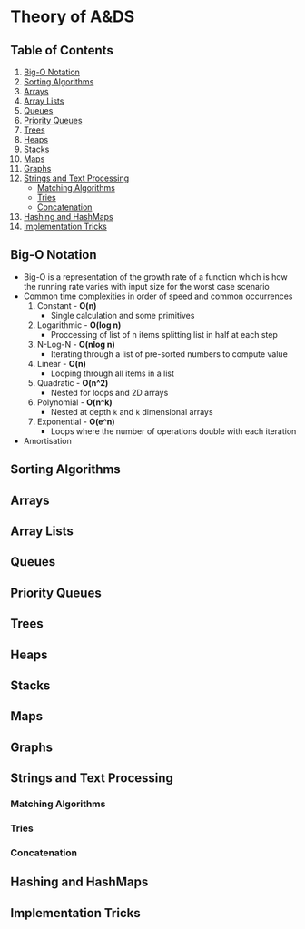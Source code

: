 # Theory of A&DS

## Table of Contents
1. [Big-O Notation](#big-o-notation)
2. [Sorting Algorithms](#sorting-algorithms)
3. [Arrays](#arrays)
4. [Array Lists](#array-lists)
5. [Queues](#queues)
6. [Priority Queues](#priority-queues)
7. [Trees](#trees)
8. [Heaps](#heaps)
9. [Stacks](#stacks)
10. [Maps](#maps)
11. [Graphs](#graphs)
12. [Strings and Text Processing](#strings-and-text-processing)
    - [Matching Algorithms](#matching-algorithms)
    - [Tries](#tries)
    - [Concatenation](#concatenation)
13. [Hashing and HashMaps](#hashing-and-hashmaps)
14. [Implementation Tricks](#implementation-tricks)

## Big-O Notation
- Big-O is a representation of the growth rate of a function which is how the running rate varies with input size for the worst case scenario
- Common time complexities in order of speed and common occurrences
    1. Constant - **O(n)**
        - Single calculation and some primitives
    2. Logarithmic - **O(log n)**
        - Proccessing of list of n items splitting list in half at each step
    3. N-Log-N - **O(nlog n)**
        - Iterating through a list of pre-sorted numbers to compute value
    4. Linear - **O(n)**
        - Looping through all items in a list
    5. Quadratic - **O(n^2)**
        - Nested for loops and 2D arrays
    6. Polynomial - **O(n^k)**
        - Nested at depth `k` and `k` dimensional arrays
    7. Exponential - **O(e^n)**
        - Loops where the number of operations double with each iteration
- Amortisation

## Sorting Algorithms

## Arrays

## Array Lists

## Queues

## Priority Queues

## Trees

## Heaps

## Stacks

## Maps

## Graphs

## Strings and Text Processing
### Matching Algorithms

### Tries

### Concatenation

## Hashing and HashMaps

## Implementation Tricks
